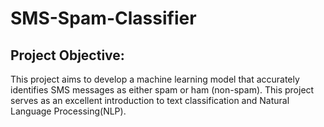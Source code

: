 # SMS-Spam-Classifier
## Project Objective:
This project aims to develop a machine learning model that accurately identifies SMS messages as either spam or ham (non-spam). This project serves as an excellent introduction to text classification and Natural Language Processing(NLP).
